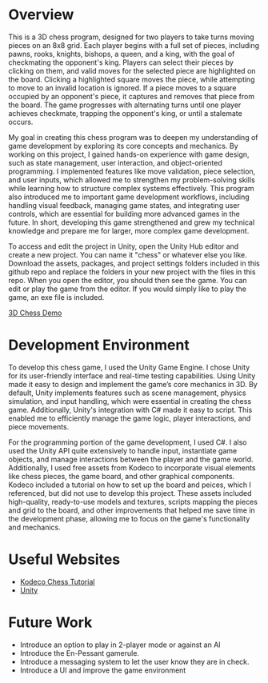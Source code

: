 # Overview

This is a 3D chess program, designed for two players to take turns moving pieces on an 8x8 grid. Each player begins with a full set of pieces, including pawns, rooks, knights, bishops, a queen, and a king, with the goal of checkmating the opponent's king. Players can select their pieces by clicking on them, and valid moves for the selected piece are highlighted on the board. Clicking a highlighted square moves the piece, while attempting to move to an invalid location is ignored. If a piece moves to a square occupied by an opponent's piece, it captures and removes that piece from the board. The game progresses with alternating turns until one player achieves checkmate, trapping the opponent's king, or until a stalemate occurs.

My goal in creating this chess program was to deepen my understanding of game development by exploring its core concepts and mechanics. By working on this project, I gained hands-on experience with game design, such as state management, user interaction, and object-oriented programming. I implemented features like move validation, piece selection, and user inputs, which allowed me to strengthen my problem-solving skills while learning how to structure complex systems effectively. This program also introduced me to important game development workflows, including handling visual feedback, managing game states, and integrating user controls, which are essential for building more advanced games in the future. In short, developing this game strengthened and grew my technical knowledge and prepare me for larger, more complex game development.

To access and edit the project in Unity, open the Unity Hub editor and create a new project. You can name it "chess" or whatever else you like. Download the assets, packages, and project settings folders included in this github repo and replace the folders in your new project with the files in this repo. When you open the editor, you should then see the game. You can edit or play the game from the editor. If you would simply like to play the game, an exe file is included.

[3D Chess Demo](https://youtu.be/Dvx3eViwEcU?si=04LhPU-zxZIaUdgo)

# Development Environment

To develop this chess game, I used the Unity Game Engine. I chose Unity for its user-friendly interface and real-time testing capabilities. Using Unity made it easy to design and implement the game’s core mechanics in 3D. By default, Unity implements features such as scene management, physics simulation, and input handling, which were essential in creating the chess game. Additionally, Unity's integration with C# made it easy to script. This enabled me to efficiently manage the game logic, player interactions, and piece movements.

For the programming portion of the game development, I used C#. I also used the Unity API quite extensively to handle input, instantiate game objects, and manage interactions between the player and the game world. Additionally, I used free assets from Kodeco to incorporate visual elements like chess pieces, the game board, and other graphical components. Kodeco included a tutorial on how to set up the board and peices, which I referenced, but did not use to develop this project. These assets included high-quality, ready-to-use models and textures, scripts mapping the pieces and grid to the board, and other improvements that helped me save time in the development phase, allowing me to focus on the game's functionality and mechanics.

# Useful Websites

* [Kodeco Chess Tutorial](https://www.kodeco.com/5441-how-to-make-a-chess-game-with-unity)
* [Unity](https://unity.com/)

# Future Work

* Introduce an option to play in 2-player mode or against an AI
* Introduce the En-Pessant gamerule.
* Introduce a messaging system to let the user know they are in check.
* Introduce a UI and improve the game environment
